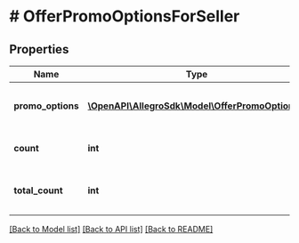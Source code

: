 # # OfferPromoOptionsForSeller

## Properties

Name | Type | Description | Notes
------------ | ------------- | ------------- | -------------
**promo_options** | [**\OpenAPI\AllegroSdk\Model\OfferPromoOptions[]**](OfferPromoOptions.md) | Promo options for seller offers. | [optional]
**count** | **int** | Number of returned elements. | [optional]
**total_count** | **int** | Total number of available elements. | [optional]

[[Back to Model list]](../../README.md#models) [[Back to API list]](../../README.md#endpoints) [[Back to README]](../../README.md)
